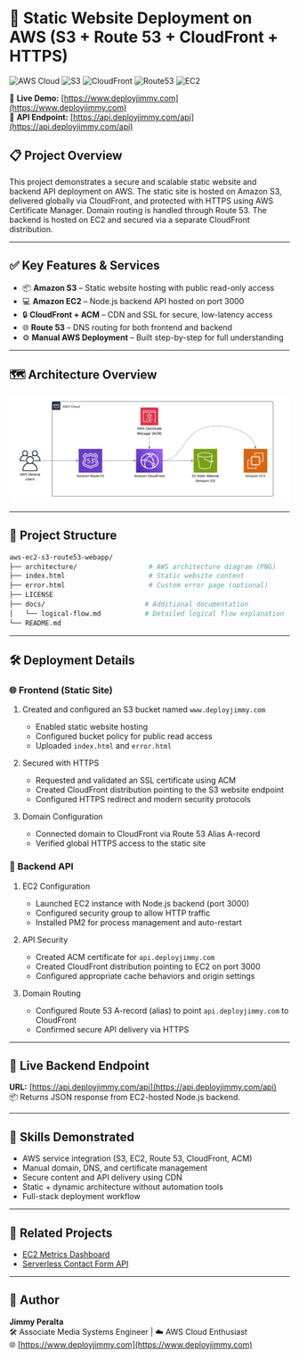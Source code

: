 # 🚀 Static Website Deployment on AWS (S3 + Route 53 + CloudFront + HTTPS)

![AWS Cloud](https://img.shields.io/badge/AWS-%23FF9900.svg?style=for-the-badge&logo=amazon-aws&logoColor=white)
![S3](https://img.shields.io/badge/S3-569A31?style=for-the-badge&logo=amazon-s3&logoColor=white)
![CloudFront](https://img.shields.io/badge/CloudFront-232F3E?style=for-the-badge)
![Route53](https://img.shields.io/badge/Route53-8C4FFF?style=for-the-badge)
![EC2](https://img.shields.io/badge/EC2-FF9900?style=for-the-badge&logo=amazon-ec2&logoColor=white)

🔗 **Live Demo:** [https://www.deployjimmy.com](https://www.deployjimmy.com)  
🔗 **API Endpoint:** [https://api.deployjimmy.com/api](https://api.deployjimmy.com/api)

## 📋 Project Overview

This project demonstrates a secure and scalable static website and backend API deployment on AWS. The static site is hosted on Amazon S3, delivered globally via CloudFront, and protected with HTTPS using AWS Certificate Manager. Domain routing is handled through Route 53. The backend is hosted on EC2 and secured via a separate CloudFront distribution.

---

## ✅ Key Features & Services

- 📦 **Amazon S3** – Static website hosting with public read-only access  
- 💻 **Amazon EC2** – Node.js backend API hosted on port 3000  
- 🔒 **CloudFront + ACM** – CDN and SSL for secure, low-latency access  
- 🌐 **Route 53** – DNS routing for both frontend and backend  
- ⚙️ **Manual AWS Deployment** – Built step-by-step for full understanding  

---

## 🗺️ Architecture Overview

![Architecture Diagram](architecture/aws-ec2-s3-route53.png)

---

## 📁 Project Structure

```bash
aws-ec2-s3-route53-webapp/
├── architecture/                  # AWS architecture diagram (PNG)
├── index.html                     # Static website content
├── error.html                     # Custom error page (optional)
├── LICENSE
├── docs/                         # Additional documentation
│   └── logical-flow.md           # Detailed logical flow explanation
└── README.md
```

---

## 🛠 Deployment Details

### 🌐 Frontend (Static Site)

1. Created and configured an S3 bucket named `www.deployjimmy.com`
   - Enabled static website hosting
   - Configured bucket policy for public read access
   - Uploaded `index.html` and `error.html`

2. Secured with HTTPS
   - Requested and validated an SSL certificate using ACM
   - Created CloudFront distribution pointing to the S3 website endpoint
   - Configured HTTPS redirect and modern security protocols

3. Domain Configuration
   - Connected domain to CloudFront via Route 53 Alias A-record
   - Verified global HTTPS access to the static site

### 🔧 Backend API

1. EC2 Configuration
   - Launched EC2 instance with Node.js backend (port 3000)
   - Configured security group to allow HTTP traffic
   - Installed PM2 for process management and auto-restart

2. API Security
   - Created ACM certificate for `api.deployjimmy.com`
   - Created CloudFront distribution pointing to EC2 on port 3000
   - Configured appropriate cache behaviors and origin settings

3. Domain Routing
   - Configured Route 53 A-record (alias) to point `api.deployjimmy.com` to CloudFront
   - Confirmed secure API delivery via HTTPS

---

## 🔗 Live Backend Endpoint

**URL:** [https://api.deployjimmy.com/api](https://api.deployjimmy.com/api)  
📦 Returns JSON response from EC2-hosted Node.js backend.

---

## 🧠 Skills Demonstrated

- AWS service integration (S3, EC2, Route 53, CloudFront, ACM)  
- Manual domain, DNS, and certificate management  
- Secure content and API delivery using CDN  
- Static + dynamic architecture without automation tools  
- Full-stack deployment workflow

---

## 🔄 Related Projects

- [EC2 Metrics Dashboard](https://github.com/jimmyperalta-dev/aws-ec2-monitoring-dashboard)
- [Serverless Contact Form API](https://github.com/jimmyperalta-dev/aws-s3-lambda-api-contactform)

---

## 👤 Author

**Jimmy Peralta**  
🛠️ Associate Media Systems Engineer | ☁️ AWS Cloud Enthusiast  
🌐 [https://www.deployjimmy.com](https://www.deployjimmy.com)